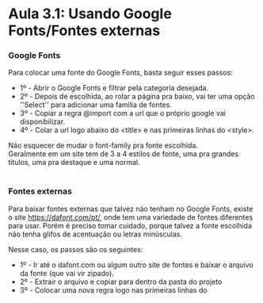 # Aula 3.1: Usando Google Fonts/Fontes externas

### Google Fonts

Para colocar uma fonte do Google Fonts, basta seguir esses passos:

* 1º - Abrir o Google Fonts e filtrar pela categoria desejada.
* 2º - Depois de escolhida, ao rolar a página pra baixo, vai ter uma opção ''Select'' para adicionar uma familia de fontes.
* 3º - Copiar a regra @import com a url que o próprio google vai disponibilizar.
* 4º - Colar a url logo abaixo do &lt;title&gt; e nas primeiras linhas do &lt;style&gt;.

Não esquecer de mudar o font-family pra fonte escolhida.
<br>
Geralmente em um site tem de 3 a 4 estilos de fonte, uma pra grandes títulos, uma pra destaque e uma normal. 
<br>
<br>

### Fontes externas 
Para baixar fontes externas que talvez não tenham no Google Fonts, existe o site https://dafont.com/pt/, onde tem uma variedade de fontes diferentes para usar. Porém é preciso tomar cuidado, porque talvez a fonte escolhida não tenha glifos de acentuação ou letras minúsculas. 
<br>

Nesse caso, os passos são os seguintes: 

* 1º - Ir até o dafont.com ou algum outro site de fontes e baixar o arquivo da fonte (que vai vir zipado). 
* 2º - Extrair o arquivo e copiar para dentro da pasta do projeto 
* 3º - Colocar uma nova regra logo nas primeiras linhas do <style>, a @font-face.  

Dentro dessa regra, vai pedir para determinar uma font-family e a src: url, a url é o nome do arquivo da fonte, e PRECISA estar <b>idêntico</b> ao da pasta.  
<br>
Ao lado da url, é possível colocar o formato dessa fonte com format(), os tipos de formato são: 

* opentype (otf) 
* truetype (ttf) 
* embedded-opentype 
* truetype-aat (Apple Advanced Typography) 
* svg 

Lembrando que os valores precisam estar entre aspas simples. Exemplo: 
~~~css
    <style>
        @font-face {
            font-family: 'disney' ;
            src: url('fontes/waltograph42.otf.otf') format('opentype'), url('fontes/waltographUI.ttf.ttf') format('truetype');
            font-weight: normal;
            font-style: normal;
        }
        body {
            font-family: Arial, Helvetica, sans-serif;
        }

        h1 {
            font-family: 'disney', Times, serif;
            font-size: 3em;
            font-weight: normal;
        }
    </style>
  ~~~ 
  
Para descobrir qual é a fonte dentro de uma imagem, temos sites que podem ajudar. Alguns deles são:

* https://www.whatfontis.com/
* https://www.myfonts.com/
* https://www.fontsquirrel.com/
